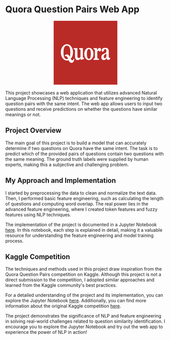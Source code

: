 # Quora Question Pairs Web App
<p align="center">
  <img src="quora_logo.png" alt="Quora Logo" width="200" height="200">
</p>


This project showcases a web application that utilizes advanced Natural Language Processing (NLP) techniques and feature engineering to identify question pairs with the same intent. The web app allows users to input two questions and receive predictions on whether the questions have similar meanings or not.

## Project Overview
The main goal of this project is to build a model that can accurately determine if two questions on Quora have the same intent. The task is to predict which of the provided pairs of questions contain two questions with the same meaning. The ground truth labels were supplied by human experts, making this a subjective and challenging problem.

## My Approach and Implementation
I started by preprocessing the data to clean and normalize the text data. Then, I performed basic feature engineering, such as calculating the length of questions and computing word overlap. The real power lies in the advanced feature engineering, where I created token features and fuzzy features using NLP techniques.

The implementation of the project is documented in a Jupyter Notebook [here](https://github.com/TanmayMehta-ml/Quora-Question-Pairs/blob/main/BOW_with_Advanced_Features.ipynb). In this notebook, each step is explained in detail, making it a valuable resource for understanding the feature engineering and model training process.

## Kaggle Competition
The techniques and methods used in this project draw inspiration from the Quora Question Pairs competition on Kaggle. Although this project is not a direct submission to the competition, I adopted similar approaches and learned from the Kaggle community's best practices.

For a detailed understanding of the project and its implementation, you can explore the Jupyter Notebook [here](https://github.com/TanmayMehta-ml/Quora-Question-Pairs/blob/main/Quora%20Question%20Pairs%20-%20Model%20Training.ipynb). Additionally, you can find more information about the original Kaggle competition [here](https://www.kaggle.com/c/quora-question-pairs).

The project demonstrates the significance of NLP and feature engineering in solving real-world challenges related to question similarity identification. I encourage you to explore the Jupyter Notebook and try out the web app to experience the power of NLP in action!
